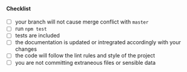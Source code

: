 <!-- Hi, and thank you for your time dedicated to this pull request! Please provide a description
of the work you have done and be sure to link to the relative open issue if is present.

Be aware that all the work you have done should include also the relative tests to assure the
correct behavior and avoid possible regressions in the future.
-->

#### Checklist

- [ ] your branch will not cause merge conflict with `master`
- [ ] run `npm test`
- [ ] tests are included
- [ ] the documentation is updated or intregrated accordingly with your changes
- [ ] the code will follow the lint rules and style of the project
- [ ] you are not committing extraneous files or sensible data